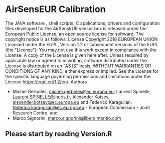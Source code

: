 # AirSensEUR Calibration
The JAVA software , shell scripts, C applications, drivers and configuration files developed for the AirSensEUR sensor box is released under the European Public License, an open source license for software. The copyright notice is as follows: 
License
Copyright 2018 EUROPEAN UNION
Licensed under the EUPL, Version 1.2 or subsequent versions of the EUPL (the "License"); You may not use this work except in compliance with the License. A copy of the License is given here after. Unless required by applicable law or agreed to in writing, software distributed under the License is distributed on an "AS IS" basis, WITHOUT WARRANTIES OR CONDITIONS OF ANY KIND, either express or implied. See the License for the specific language governing permissions and limitations under the License https://eupl.eu/1.2/en/.
Authors
- Michel Gerboles, michel.gerboles@ec.europa.eu; Laurent Spinelle, Laurent.SPINELLE@ineris.fr, Alexander Kotsev, alexander.kotsev@ec.europa.eu and Federico Karagulian, federico.karagulian@ec.europa.eu - European Commission - Joint Research Centre, and
- Marco Signorini, marco.signorini@liberaintentio.com


## Please start by reading Version.R
